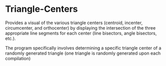 # Triangle-Centers
Provides a visual of the various triangle centers (centroid, incenter, circumcenter, and orthocenter) by displaying the intersection of the three appropriate line segments for each center (line bisectors, angle bisectors, etc.). 

The program specifically involves determining a specific triangle center of a randomly generated triangle (one triangle is randomly generated upon each compilation)
